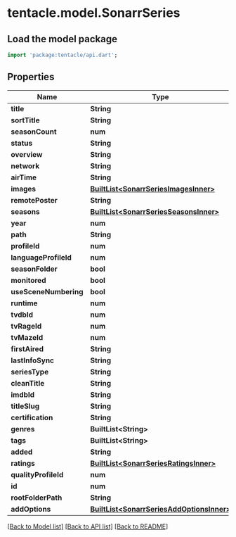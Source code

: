 # tentacle.model.SonarrSeries

## Load the model package
```dart
import 'package:tentacle/api.dart';
```

## Properties
Name | Type | Description | Notes
------------ | ------------- | ------------- | -------------
**title** | **String** |  | [optional] 
**sortTitle** | **String** |  | [optional] 
**seasonCount** | **num** |  | [optional] 
**status** | **String** |  | [optional] 
**overview** | **String** |  | [optional] 
**network** | **String** |  | [optional] 
**airTime** | **String** |  | [optional] 
**images** | [**BuiltList&lt;SonarrSeriesImagesInner&gt;**](SonarrSeriesImagesInner.md) |  | [optional] 
**remotePoster** | **String** |  | [optional] 
**seasons** | [**BuiltList&lt;SonarrSeriesSeasonsInner&gt;**](SonarrSeriesSeasonsInner.md) |  | [optional] 
**year** | **num** |  | [optional] 
**path** | **String** |  | [optional] 
**profileId** | **num** |  | [optional] 
**languageProfileId** | **num** |  | [optional] 
**seasonFolder** | **bool** |  | [optional] 
**monitored** | **bool** |  | [optional] 
**useSceneNumbering** | **bool** |  | [optional] 
**runtime** | **num** |  | [optional] 
**tvdbId** | **num** |  | [optional] 
**tvRageId** | **num** |  | [optional] 
**tvMazeId** | **num** |  | [optional] 
**firstAired** | **String** |  | [optional] 
**lastInfoSync** | **String** |  | [optional] 
**seriesType** | **String** |  | [optional] 
**cleanTitle** | **String** |  | [optional] 
**imdbId** | **String** |  | [optional] 
**titleSlug** | **String** |  | [optional] 
**certification** | **String** |  | [optional] 
**genres** | **BuiltList&lt;String&gt;** |  | [optional] 
**tags** | **BuiltList&lt;String&gt;** |  | [optional] 
**added** | **String** |  | [optional] 
**ratings** | [**BuiltList&lt;SonarrSeriesRatingsInner&gt;**](SonarrSeriesRatingsInner.md) |  | [optional] 
**qualityProfileId** | **num** |  | [optional] 
**id** | **num** |  | [optional] 
**rootFolderPath** | **String** |  | [optional] 
**addOptions** | [**BuiltList&lt;SonarrSeriesAddOptionsInner&gt;**](SonarrSeriesAddOptionsInner.md) |  | [optional] 

[[Back to Model list]](../README.md#documentation-for-models) [[Back to API list]](../README.md#documentation-for-api-endpoints) [[Back to README]](../README.md)


